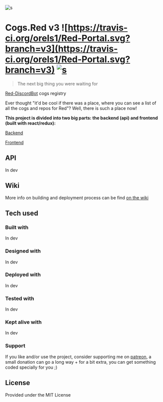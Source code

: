 ![s](http://take.ms/44b4q)
# Cogs.Red v3 ![https://travis-ci.org/orels1/Red-Portal.svg?branch=v3](https://travis-ci.org/orels1/Red-Portal.svg?branch=v3) <a href="https://patreon.com/orels1" target="_blank">![s](https://img.shields.io/badge/support%20me%20on-patreon-orange.svg)</a>
>The next big thing you were waiting for

[Red-DiscordBot](https://github.com/Twentysix26/Red-DiscordBot) cogs registry

Ever thought "it'd be cool if there was a place, where you can see a list of all the cogs and repos for Red"? Well, there is such a place now!

**This project is divided into two big parts: the backend (api) and frontend (built with react/redux):**

[Backend](backend)

[Frontend](frontend)

## API

In dev

## Wiki

More info on building and deployment process can be find [on the wiki](https://github.com/orels1/Red-Portal/wiki)

## Tech used
### Built with

In dev

### Designed with

In dev

### Deployed with

In dev

### Tested with

In dev

### Kept alive with

In dev

### Support
If you like and/or use the project, consider supporting me on [patreon](https://www.patreon.com/orels1), a small donation can go a long way + for a bit extra, you can get something coded specially for you ;)

## License
Provided under the MIT License
